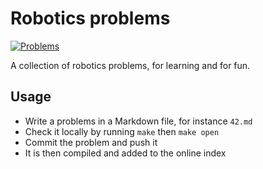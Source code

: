 # Robotics problems

[![Problems](https://img.shields.io/github/actions/workflow/status/Learning-Robotics/problems/gh-pages.yml?branch=main&label=problems)](https://learning-robotics.github.io/problems/)

A collection of robotics problems, for learning and for fun.

## Usage

- Write a problems in a Markdown file, for instance ``42.md``
- Check it locally by running ``make`` then ``make open``
- Commit the problem and push it
- It is then compiled and added to the online index
